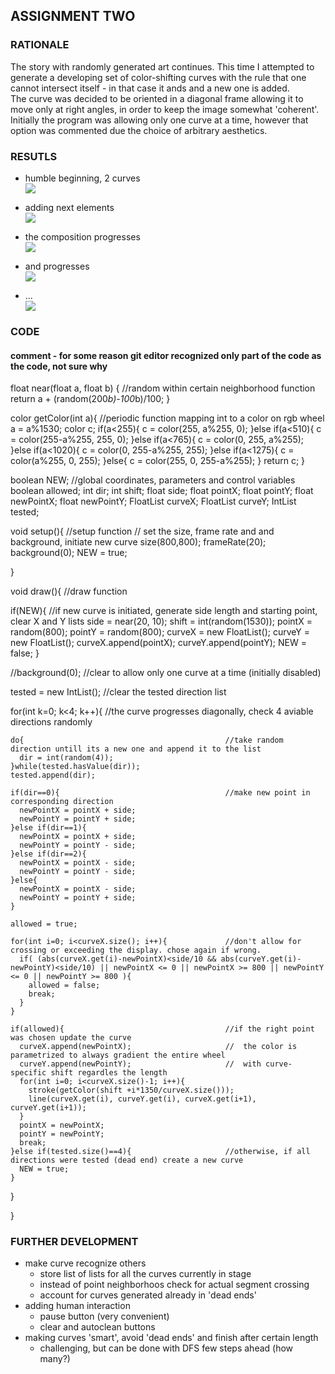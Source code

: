 ## ASSIGNMENT TWO

### RATIONALE

The story with randomly generated art continues. This time I attempted to generate a developing set of color-shifting curves with the rule that one cannot intersect itself - in that case it ands and a new one is added.\
The curve was decided to be oriented in a diagonal frame allowing it to move only at right angles, in order to keep the image somewhat 'coherent'.\
Initially the program was allowing only one curve at a time, however that option was commented due the choice of arbitrary aesthetics.


### RESUTLS

- humble beginning, 2 curves\
![](1.png)

- adding next elements\
![](2.png)

- the composition progresses\
![](3.png)

- and progresses\
![](4.png)

- ...\
![](5.png)


### CODE
#### comment - for some reason git editor recognized only part of the code as the code, not sure why

float near(float a, float b) {                      //random within certain neighborhood function
  return a + (random(200*b)-100*b)/100;
}

color getColor(int a){                              //periodic function mapping int to a color on rgb wheel
  a = a%1530;
  color c;
  if(a<255){
    c = color(255, a%255, 0);
  }else if(a<510){
    c = color(255-a%255, 255, 0);
  }else if(a<765){
    c = color(0, 255, a%255);
  }else if(a<1020){
    c = color(0, 255-a%255, 255);
  }else if(a<1275){
    c = color(a%255, 0, 255);
  }else{
    c = color(255, 0, 255-a%255);
  }
  return c;
}


boolean NEW;                                        //global coordinates, parameters and control variables
boolean allowed;
int dir;
int shift;
float side;
float pointX;
float pointY;
float newPointX;
float newPointY;
FloatList curveX;
FloatList curveY;
IntList tested;


void setup(){                                       //setup function
                                                    //  set the size, frame rate and and background, initiate new curve
  size(800,800);
  frameRate(20);
  background(0);
  NEW = true;

}

void draw(){                                        //draw function
  
  if(NEW){                                          //if new curve is initiated, generate side length and starting point, clear X and Y lists
    side = near(20, 10);
    shift = int(random(1530));
    pointX = random(800);
    pointY = random(800);
    curveX = new FloatList();
    curveY = new FloatList();
    curveX.append(pointX);
    curveY.append(pointY);
    NEW = false;
  }

  //background(0);                                  //clear to allow only one curve at a time (initially disabled)
  
  tested = new IntList();                           //clear the tested direction list
  
  for(int k=0; k<4; k++){                           //the curve progresses diagonally, check 4 aviable directions randomly
    
    do{                                             //take random direction untill its a new one and append it to the list
      dir = int(random(4));
    }while(tested.hasValue(dir));
    tested.append(dir);
    
    if(dir==0){                                     //make new point in corresponding direction
      newPointX = pointX + side;
      newPointY = pointY + side;
    }else if(dir==1){
      newPointX = pointX + side;
      newPointY = pointY - side;
    }else if(dir==2){
      newPointX = pointX - side;
      newPointY = pointY - side;
    }else{
      newPointX = pointX - side;
      newPointY = pointY + side;
    }
    
    allowed = true;
    
    for(int i=0; i<curveX.size(); i++){             //don't allow for crossing or exceeding the display. chose again if wrong.
      if( (abs(curveX.get(i)-newPointX)<side/10 && abs(curveY.get(i)-newPointY)<side/10) || newPointX <= 0 || newPointX >= 800 || newPointY <= 0 || newPointY >= 800 ){
        allowed = false;
        break;
      }
    }
    
    if(allowed){                                    //if the right point was chosen update the curve
      curveX.append(newPointX);                     //  the color is parametrized to always gradient the entire wheel
      curveY.append(newPointY);                     //  with curve-specific shift regardles the length
      for(int i=0; i<curveX.size()-1; i++){
        stroke(getColor(shift +i*1350/curveX.size()));
        line(curveX.get(i), curveY.get(i), curveX.get(i+1), curveY.get(i+1));
      }
      pointX = newPointX;
      pointY = newPointY;
      break;
    }else if(tested.size()==4){                     //otherwise, if all directions were tested (dead end) create a new curve
      NEW = true;      
    }
    
  }

}


### FURTHER DEVELOPMENT
- make curve recognize others
  - store list of lists for all the curves currently in stage
  - instead of point neighborhoos check for actual segment crossing
  - account for curves generated already in 'dead ends' 
- adding human interaction
  - pause button (very convenient)
  - clear and autoclean buttons
- making curves 'smart', avoid 'dead ends' and finish after certain length
  - challenging, but can be done with DFS few steps ahead (how many?)
